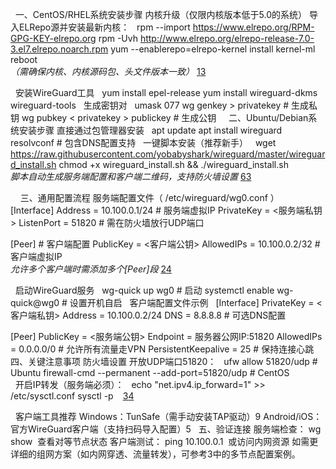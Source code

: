 
 
一、CentOS/RHEL系统安装步骤
内核升级（仅限内核版本低于5.0的系统）
导入ELRepo源并安装最新内核：
 
rpm --import https://www.elrepo.org/RPM-GPG-KEY-elrepo.org 
rpm -Uvh http://www.elrepo.org/elrepo-release-7.0-3.el7.elrepo.noarch.rpm 
yum --enablerepo=elrepo-kernel install kernel-ml
reboot 
``` ```  
*（需确保内核、内核源码包、头文件版本一致）* [1](https://blog.csdn.net/wq1205750492/article/details/124758941)[3](https://blog.csdn.net/cmy768330962/article/details/136714457)

 
安装WireGuard工具
 
yum install epel-release 
yum install wireguard-dkms wireguard-tools 
 
生成密钥对
 
umask 077 
wg genkey > privatekey  # 生成私钥 
wg pubkey < privatekey > publickey  # 生成公钥 
 
 
二、Ubuntu/Debian系统安装步骤
直接通过包管理器安装
 
apt update 
apt install wireguard resolvconf  # 包含DNS配置支持 
 
一键脚本安装（推荐新手）
 
wget https://raw.githubusercontent.com/yobabyshark/wireguard/master/wireguard_install.sh 
chmod +x wireguard_install.sh && ./wireguard_install.sh 
``` ```  
*脚本自动生成服务端配置和客户端二维码，支持防火墙设置* [6](https://www.hqyman.cn/post/662.html)[3](https://blog.csdn.net/cmy768330962/article/details/136714457)

 
 
三、通用配置流程
服务端配置文件（ /etc/wireguard/wg0.conf ）
 
[Interface]
Address = 10.100.0.1/24  # 服务端虚拟IP 
PrivateKey = <服务端私钥>
ListenPort = 51820  # 需在防火墙放行UDP端口 

[Peer]  # 客户端配置 
PublicKey = <客户端公钥>
AllowedIPs = 10.100.0.2/32  # 客户端虚拟IP 
``` ```  
*允许多个客户端时需添加多个[Peer]段* [2](https://blog.csdn.net/qq_20042935/article/details/127089626)[4](http://www.hqyman.cn/post/607.html)

 
启动WireGuard服务
 
wg-quick up wg0  # 启动 
systemctl enable wg-quick@wg0  # 设置开机自启 
 
客户端配置文件示例
 
[Interface]
PrivateKey = <客户端私钥>
Address = 10.100.0.2/24 
DNS = 8.8.8.8  # 可选DNS配置 

[Peer]
PublicKey = <服务端公钥>
Endpoint = 服务器公网IP:51820 
AllowedIPs = 0.0.0.0/0  # 允许所有流量走VPN 
PersistentKeepalive = 25  # 保持连接心跳 
 
 
四、关键注意事项
防火墙设置
开放UDP端口51820：
 
ufw allow 51820/udp  # Ubuntu 
firewall-cmd --permanent --add-port=51820/udp  # CentOS 
``` ```  
 
开启IP转发（服务端必须）：
 
echo "net.ipv4.ip_forward=1" >> /etc/sysctl.conf 
sysctl -p
``` ``` [3](https://blog.csdn.net/cmy768330962/article/details/136714457)[4](http://www.hqyman.cn/post/607.html)

 
客户端工具推荐
Windows：TunSafe（需手动安装TAP驱动）9
Android/iOS：官方WireGuard客户端（支持扫码导入配置）5
 
五、验证连接
服务端检查： wg show  查看对等节点状态
客户端测试： ping 10.100.0.1  或访问内网资源
如需更详细的组网方案（如内网穿透、流量转发），可参考3中的多节点配置案例。